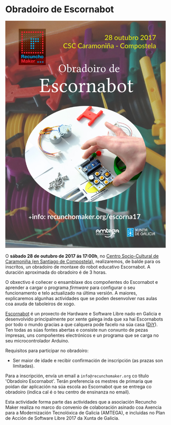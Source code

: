 # Obradoiro de Escornabot

![Cartel](https://raw.githubusercontent.com/RecunchoMaker/recunchomaker.github.io/master/obradoiros/escorna17/CartazEscornabot.jpg)

O __sábado 28 de outubro de 2017 ás 17:00h__, no [Centro Socio-Cultural de Caramoniña (en Santiago de Compostela)](http://www.openstreetmap.org/way/401315389#map=18/42.88427/-8.53834),
realizaremos, de balde para os inscritos, un obradoiro de montaxe do robot educativo Escornabot. A duración aproximada do 
obradoiro é de 3 horas.

O obxectivo é coñecer o ensamblaxe dos compoñentes do Escornabot e aprender a cargar o programa _firmware_
para configurar o seu funcionamento e telo actualizado na última versión. A maiores, explicaremos algunhas actividades
que se poden desenvolver nas aulas coa axuda de taboleiros de xogo.

[Escornabot](http://escornabot.com/web/gl/what) é un proxecto de Hardware e Software Libre nado en Galicia e desenvolvido
principalmente por xente galega inda que xa hai Escornabots por todo o mundo gracias a que calquera pode facelo na súa casa 
([DiY](https://gl.wikipedia.org/wiki/Do_it_yourself)). Ten todas as súas fontes abertas 
e consiste nun conxunto de pezas impresas, uns compoñentes electrónicos e un programa que se carga
no seu microcontrolador Arduino.

Requisitos para participar no obradoiro:
- Ser maior de idade e recibir confirmación de inscripción (as prazas son limitadas).

Para a inscripción, envía un email a ``info@recunchomaker.org`` co título 'Obradoiro Escornabot'. Terán preferencia os mestres 
de primaria que poidan dar aplicación na súa escola ao Escornabot que se entrega co obradoiro (indica cal é o teu centro de 
ensinanza no email).

Esta actividade forma parte das actividades que a asociación Recuncho Maker realiza no marco do convenio de colaboración asinado 
coa Axencia para a Modernización Tecnolóxica de Galicia (AMTEGA), e incluidas no Plan de Acción de Software Libre 2017 da 
Xunta de Galicia.

